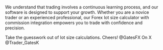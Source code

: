 We understand that trading involves a continuous learning process, and our software is designed to support your growth. 
Whether you are a novice trader or an experienced professional, our Forex lot size calculator with commission integration empowers you to trade with confidence and precision.

Take the guesswork out of lot size calculations.
Cheers!
 @GatesFX
 On X @Trader_GatesK
